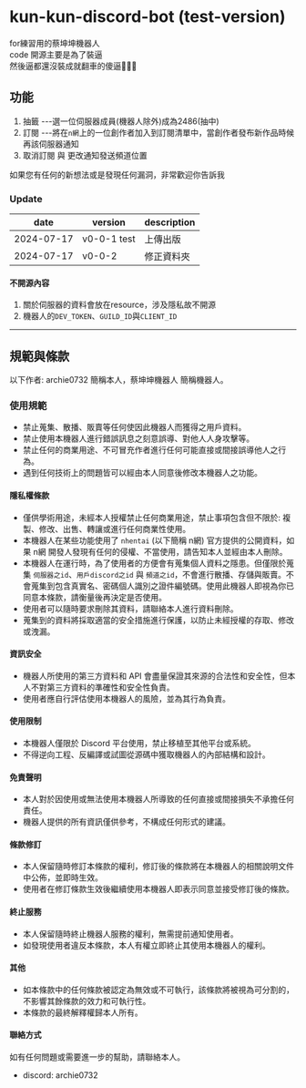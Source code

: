 # kun-kun-discord-bot (test-version)

for練習用的蔡坤坤機器人  
code 開源主要是為了裝逼  
然後逼都還沒裝成就翻車的傻逼🤡🤡🤡

## 功能

1. 抽籤      ---選一位伺服器成員(機器人除外)成為2486(抽中)
2. 訂閱      ---將在`n網`上的一位創作者加入到訂閱清單中，當創作者發布新作品時候再該伺服器通知
3. 取消訂閱 與 更改通知發送頻道位置  

如果您有任何的新想法或是發現任何漏洞，非常歡迎你告訴我

### Update

|date|version|description|
|----|---|-----|
|2024-07-17|v0-0-1 test|上傳出版|
|2024-07-17| v0-0-2| 修正資料夾|

#### 不開源內容

1. 關於伺服器的資料會放在resource，涉及隱私故不開源
2. 機器人的`DEV_TOKEN`、`GUILD_ID`與`CLIENT_ID`  

***

## 規範與條款

以下作者: archie0732 簡稱本人，蔡坤坤機器人 簡稱機器人。

### 使用規範

* 禁止蒐集、散播、販賣等任何使因此機器人而獲得之用戶資料。
* 禁止使用本機器人進行錯誤訊息之刻意誤導、對他人人身攻擊等。
* 禁止任何的商業用途、不可冒充作者進行任何可能直接或間接誤導他人之行為。
* 遇到任何技術上的問題皆可以經由本人同意後修改本機器人之功能。

#### 隱私權條款

* 僅供學術用途，未經本人授權禁止任何商業用途，禁止事項包含但不限於: 複製、修改、出售、轉讓或進行任何商業性使用。
* 本機器人在某些功能使用了 `nhentai` (以下簡稱 n網) 官方提供的公開資料，如果 n網 開發人發現有任何的侵權、不當使用，請告知本人並經由本人刪除。
* 本機器人在運行時，為了使用者的方便會有蒐集個人資料之隱患。但僅限於蒐集 `伺服器之id`、`用戶discord之id` 與 `頻道之id`，不會進行散播、存儲與販賣。不會蒐集到包含真實名、密碼個人識別之證件編號碼。使用此機器人即視為你已同意本條款，請衡量後再決定是否使用。
* 使用者可以隨時要求刪除其資料，請聯絡本人進行資料刪除。
* 蒐集到的資料將採取適當的安全措施進行保護，以防止未經授權的存取、修改或洩漏。

#### 資訊安全

* 機器人所使用的第三方資料和 API 會盡量保證其來源的合法性和安全性，但本人不對第三方資料的準確性和安全性負責。
* 使用者應自行評估使用本機器人的風險，並為其行為負責。

#### 使用限制

* 本機器人僅限於 Discord 平台使用，禁止移植至其他平台或系統。
* 不得逆向工程、反編譯或試圖從源碼中獲取機器人的內部結構和設計。

#### 免責聲明

* 本人對於因使用或無法使用本機器人所導致的任何直接或間接損失不承擔任何責任。
* 機器人提供的所有資訊僅供參考，不構成任何形式的建議。

#### 條款修訂

* 本人保留隨時修訂本條款的權利，修訂後的條款將在本機器人的相關說明文件中公佈，並即時生效。
* 使用者在修訂條款生效後繼續使用本機器人即表示同意並接受修訂後的條款。

#### 終止服務

* 本人保留隨時終止機器人服務的權利，無需提前通知使用者。
* 如發現使用者違反本條款，本人有權立即終止其使用本機器人的權利。

#### 其他

* 如本條款中的任何條款被認定為無效或不可執行，該條款將被視為可分割的，不影響其餘條款的效力和可執行性。
* 本條款的最終解釋權歸本人所有。

#### 聯絡方式

如有任何問題或需要進一步的幫助，請聯絡本人。

* discord: archie0732
